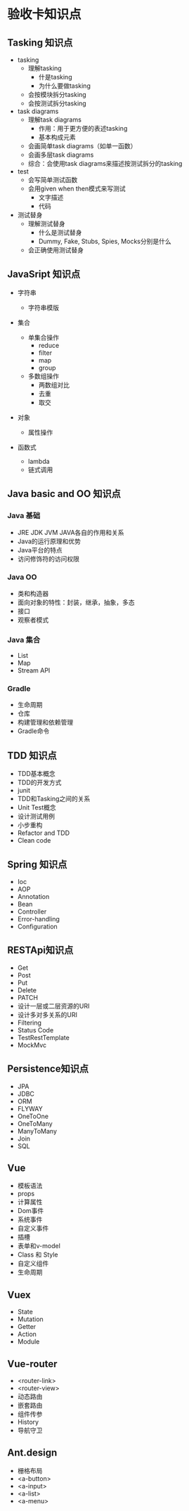 # 验收卡知识点

## Tasking 知识点

* tasking
    * 理解tasking
        * 什是tasking
        * 为什么要做tasking
    * 会按模块拆分tasking
    * 会按测试拆分tasking
* task diagrams
    * 理解task diagrams
        * 作用：用于更方便的表述tasking
        * 基本构成元素
    * 会画简单task diagrams（如单一函数）
    * 会画多层task diagrams
    * 综合：会使用task diagrams来描述按测试拆分的tasking
* test
    * 会写简单测试函数
    * 会用given when then模式来写测试
        * 文字描述
        * 代码
* 测试替身
    * 理解测试替身
        * 什么是测试替身
        * Dummy, Fake, Stubs, Spies, Mocks分别是什么
    * 会正确使用测试替身
 
## JavaSript 知识点
* 字符串 
   * 字符串模版
* 集合
   * 单集合操作
       * reduce
       * filter
       * map
       * group
    * 多数组操作
       * 两数组对比
       * 去重
       * 取交
* 对象
    * 属性操作

* 函数式
    * lambda
    * 链式调用

## Java basic and OO 知识点

### Java 基础

* JRE JDK JVM JAVA各自的作用和关系
* Java的运行原理和优势
* Java平台的特点
* 访问修饰符的访问权限

### Java OO

* 类和构造器
* 面向对象的特性：封装，继承，抽象，多态
* 接口
* 观察者模式

### Java 集合

* List
* Map
* Stream API

### Gradle

* 生命周期
* 仓库
* 构建管理和依赖管理
* Gradle命令

## TDD 知识点

* TDD基本概念
* TDD的开发方式
* junit
* TDD和Tasking之间的关系
* Unit Test概念
* 设计测试用例
* 小步重构
* Refactor and TDD
* Clean code

## Spring 知识点
 * Ioc
 * AOP
 * Annotation
 * Bean
 * Controller
 * Error-handling
 * Configuration

## RESTApi知识点
 * Get
 * Post
 * Put
 * Delete
 * PATCH
 * 设计一层或二层资源的URI
 * 设计多对多关系的URI
 * Filtering
 * Status Code
 * TestRestTemplate
 * MockMvc

##  Persistence知识点
 * JPA
 * JDBC
 * ORM
 * FLYWAY
 * OneToOne
 * OneToMany
 * ManyToMany
 * Join
 * SQL

## Vue
 * 模板语法
 * props
 * 计算属性
 * Dom事件
 * 系统事件
 * 自定义事件
 * 插槽
 * 表单和v-model
 * Class 和 Style
 * 自定义组件
 * 生命周期
 
## Vuex
 * State
 * Mutation
 * Getter
 * Action
 * Module

## Vue-router
 * \<router-link> 
 * \<router-view>
 * 动态路由
 * 嵌套路由
 * 组件传参
 * History
 * 导航守卫


## Ant.design
  * 栅格布局
  * \<a-button>
  * \<a-input>
  * \<a-list>
  * \<a-menu>